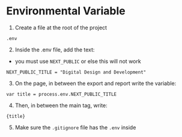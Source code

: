# Environmental Variable
1. Create a file at the root of the project
```
.env
```
2. Inside the .env file, add the text:
- you must use `NEXT_PUBLIC` or else this will not work
```
NEXT_PUBLIC_TITLE = "Digital Design and Development"
```
3. On the page, in between the export and report write the variable:
```
var title = process.env.NEXT_PUBLIC_TITLE
```
4. Then, in between the main tag, write:
```
{title}
```
5. Make sure the `.gitignore` file has the `.env` inside